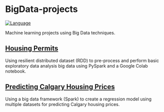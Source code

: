 # BigData-projects

[![Language](https://img.shields.io/badge/language-PySpark-blue.svg)](https://www.python.org/)

Machine learning projects using Big Data techniques.

## [Housing Permits](https://github.com/jennbushey/BigData-projects/tree/main/housing-permits)

Using resilient distributed dataset (RDD) to pre-process and perform basic exploratory data analysis big data using PySpark and a Google Colab notebook.

## [Predicting Calgary Housing Prices](https://github.com/jennbushey/BigData-projects/tree/main/predicting-calgary-housing-prices%20)

Using a big data framework (Spark) to create a regression model using multiple datasets for predicting Calgary housing prices.
